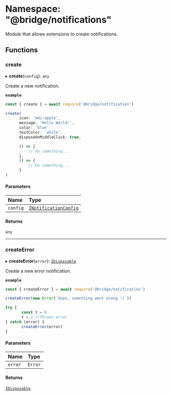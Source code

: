 # Namespace: "@bridge/notifications"

Module that allows extensions to create notifications.

## Functions

### create

▸ **create**(`config`): `any`

Create a new notification.

**`example`**
 ```js
const { create } = await require('@bridge/notification')

create(
	   icon: 'mdi-apple',
	   message: 'Hello World!',
	   color: 'blue'
	   textColor: 'white',
	   disposeOnMiddleClick: true,

	   () => {
		   // Do something...
	   },
	   () => {
		   // Do something...
	   }
)
```

#### Parameters

| Name | Type |
| :------ | :------ |
| `config` | [`INotificationConfig`](../interfaces/inotificationconfig.md) |

#### Returns

`any`

___

### createError

▸ **createError**(`error`): [`IDisposable`](../interfaces/idisposable.md)

Create a new error notification.

**`example`**
```js
const { createError } = await require('@bridge/notification')

createError(new Error(`Oops, something went wrong :(`))

try {
	   const t = 0
	   t = 2 //Throws error
} catch (error) {
	   createError(error)
}
```

#### Parameters

| Name | Type |
| :------ | :------ |
| `error` | `Error` |

#### Returns

[`IDisposable`](../interfaces/idisposable.md)
